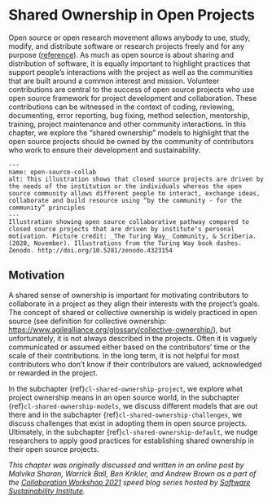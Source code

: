 # Shared Ownership in Open Projects

Open source or open research movement allows anybody to use, study, modify, and distribute software or research projects freely and for any purpose ([reference](https://opensource.org/osd)). 
As much as open source is about sharing and distribution of software, it is equally important to highlight practices that support people’s interactions with the project as well as the communities that are built around a common interest and mission. 
Volunteer contributions are central to the success of open source projects who use open source framework for project development and collaboration. 
These contributions can be witnessed in the context of coding, reviewing, documenting, error reporting, bug fixing, method selection, mentorship, training, project maintenance and other community interactions. 
In this chapter, we explore the “shared ownership” models to highlight that the open source projects should be owned by the community of contributors who work to ensure their development and sustainability.

```{figure} ../figures/open-source-collab.png
---
name: open-source-collab
alt: This illustration shows that closed source projects are driven by the needs of the institution or the individuals whereas the open source community allows different people to interact, exchange ideas, collaborate and build resource using “by the community - for the community” principles
---
Illustration showing open source collaborative pathway compared to closed source projects that are driven by institute's personal motivation. Picture credit: _The Turing Way_ Community, & Scriberia. (2020, November). Illustrations from the Turing Way book dashes. Zenodo. http://doi.org/10.5281/zenodo.4323154
```

## Motivation

A shared sense of ownership is important for motivating contributors to collaborate in a project as they align their interests with the project’s goals. 
The concept of shared or collective ownership is widely practiced in open source (see definition for collective ownership: https://www.agilealliance.org/glossary/collective-ownership/), but unfortunately, it is not always described in the projects. 
Often it is vaguely communicated or assumed either based on the contributors’ time or the scale of their contributions. 
In the long term, it is not helpful for most contributors who don’t know if their contributors are valued, acknowledged or rewarded in the project. 

In the subchapter {ref}`cl-shared-ownership-project`, we explore what project ownership means in an open source world, in the subchapter {ref}`cl-shared-ownership-models`, we discuss different models that are out there and in the subchapter {ref}`cl-shared-ownership-challenges`, we discuss challenges that exist in adopting them in open source projects. 
Ultimately, in the subchapter {ref}`cl-shared-ownership-default`, we nudge researchers to apply good practices for establishing shared ownership in their open source projects.

*This chapter was originally discussed and written in an online post by Malvika Sharan, Warrick Ball, Ben Krikler, and Andrew Brown as a part of the [Collaboration Workshop 2021](https://www.software.ac.uk/cw21) speed blog series hosted by [Software Sustainability Institute](https://www.software.ac.uk).*
